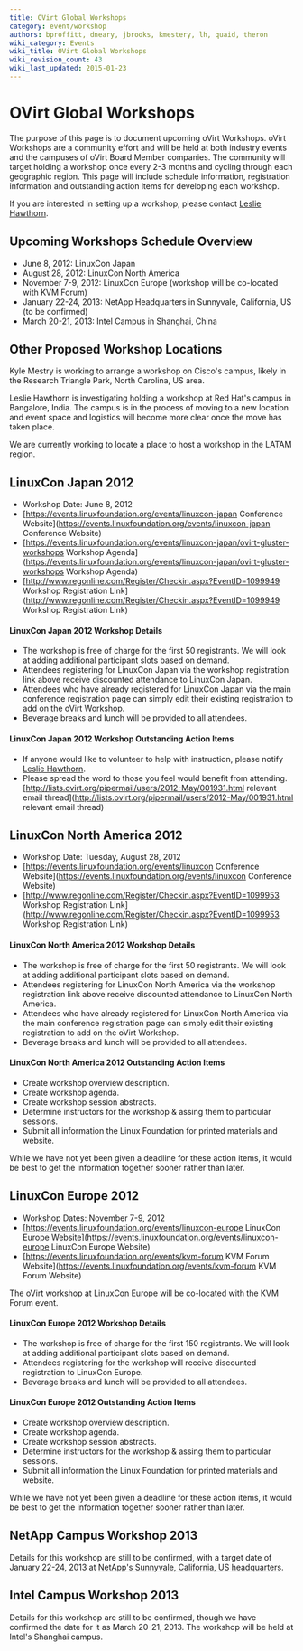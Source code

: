 ```yaml
---
title: OVirt Global Workshops
category: event/workshop
authors: bproffitt, dneary, jbrooks, kmestery, lh, quaid, theron
wiki_category: Events
wiki_title: OVirt Global Workshops
wiki_revision_count: 43
wiki_last_updated: 2015-01-23
---
```


# OVirt Global Workshops

The purpose of this page is to document upcoming oVirt Workshops. oVirt Workshops are a community effort and will be held at both industry events and the campuses of oVirt Board Member companies. The community will target holding a workshop once every 2-3 months and cycling through each geographic region. This page will include schedule information, registration information and outstanding action items for developing each workshop.

If you are interested in setting up a workshop, please contact [Leslie Hawthorn](User:Lh).

## Upcoming Workshops Schedule Overview

*   June 8, 2012: LinuxCon Japan
*   August 28, 2012: LinuxCon North America
*   November 7-9, 2012: LinuxCon Europe (workshop will be co-located with KVM Forum)
*   January 22-24, 2013: NetApp Headquarters in Sunnyvale, California, US (to be confirmed)
*   March 20-21, 2013: Intel Campus in Shanghai, China

## Other Proposed Workshop Locations

Kyle Mestry is working to arrange a workshop on Cisco's campus, likely in the Research Triangle Park, North Carolina, US area.

Leslie Hawthorn is investigating holding a workshop at Red Hat's campus in Bangalore, India. The campus is in the process of moving to a new location and event space and logistics will become more clear once the move has taken place.

We are currently working to locate a place to host a workshop in the LATAM region.

## LinuxCon Japan 2012

*   Workshop Date: June 8, 2012
*   [https://events.linuxfoundation.org/events/linuxcon-japan Conference Website](https://events.linuxfoundation.org/events/linuxcon-japan Conference Website)
*   [https://events.linuxfoundation.org/events/linuxcon-japan/ovirt-gluster-workshops Workshop Agenda](https://events.linuxfoundation.org/events/linuxcon-japan/ovirt-gluster-workshops Workshop Agenda)
*   [http://www.regonline.com/Register/Checkin.aspx?EventID=1099949 Workshop Registration Link](http://www.regonline.com/Register/Checkin.aspx?EventID=1099949 Workshop Registration Link)

#### LinuxCon Japan 2012 Workshop Details

*   The workshop is free of charge for the first 50 registrants. We will look at adding additional participant slots based on demand.
*   Attendees registering for LinuxCon Japan via the workshop registration link above receive discounted attendance to LinuxCon Japan.
*   Attendees who have already registered for LinuxCon Japan via the main conference registration page can simply edit their existing registration to add on the oVirt Workshop.
*   Beverage breaks and lunch will be provided to all attendees.

#### LinuxCon Japan 2012 Workshop Outstanding Action Items

*   If anyone would like to volunteer to help with instruction, please notify [Leslie Hawthorn](User:Lh).
*   Please spread the word to those you feel would benefit from attending. [http://lists.ovirt.org/pipermail/users/2012-May/001931.html relevant email thread](http://lists.ovirt.org/pipermail/users/2012-May/001931.html relevant email thread)

## LinuxCon North America 2012

*   Workshop Date: Tuesday, August 28, 2012
*   [https://events.linuxfoundation.org/events/linuxcon Conference Website](https://events.linuxfoundation.org/events/linuxcon Conference Website)
*   [http://www.regonline.com/Register/Checkin.aspx?EventID=1099953 Workshop Registration Link](http://www.regonline.com/Register/Checkin.aspx?EventID=1099953 Workshop Registration Link)

#### LinuxCon North America 2012 Workshop Details

*   The workshop is free of charge for the first 50 registrants. We will look at adding additional participant slots based on demand.
*   Attendees registering for LinuxCon North America via the workshop registration link above receive discounted attendance to LinuxCon North America.
*   Attendees who have already registered for LinuxCon North America via the main conference registration page can simply edit their existing registration to add on the oVirt Workshop.
*   Beverage breaks and lunch will be provided to all attendees.

#### LinuxCon North America 2012 Outstanding Action Items

*   Create workshop overview description.
*   Create workshop agenda.
*   Create workshop session abstracts.
*   Determine instructors for the workshop & assing them to particular sessions.
*   Submit all information the Linux Foundation for printed materials and website.

While we have not yet been given a deadline for these action items, it would be best to get the information together sooner rather than later.

## LinuxCon Europe 2012

*   Workshop Dates: November 7-9, 2012
*   [https://events.linuxfoundation.org/events/linuxcon-europe LinuxCon Europe Website](https://events.linuxfoundation.org/events/linuxcon-europe LinuxCon Europe Website)
*   [https://events.linuxfoundation.org/events/kvm-forum KVM Forum Website](https://events.linuxfoundation.org/events/kvm-forum KVM Forum Website)

The oVirt workshop at LinuxCon Europe will be co-located with the KVM Forum event.

#### LinuxCon Europe 2012 Workshop Details

*   The workshop is free of charge for the first 150 registrants. We will look at adding additional participant slots based on demand.
*   Attendees registering for the workshop will receive discounted registration to LinuxCon Europe.
*   Beverage breaks and lunch will be provided to all attendees.

#### LinuxCon Europe 2012 Outstanding Action Items

*   Create workshop overview description.
*   Create workshop agenda.
*   Create workshop session abstracts.
*   Determine instructors for the workshop & assing them to particular sessions.
*   Submit all information the Linux Foundation for printed materials and website.

While we have not yet been given a deadline for these action items, it would be best to get the information together sooner rather than later.

## NetApp Campus Workshop 2013

Details for this workshop are still to be confirmed, with a target date of January 22-24, 2013 at [NetApp's Sunnyvale, California, US headquarters](http://maps.google.com/maps/place?cid=7052473688898245753&q=netapp+headquarters+sunnyvale&hl=en&t=h&cd=1&cad=src:ppiwlink&ei=PLyqT72BNsf9kAXkxpzeBA&sig2=DivLR8aVzWexkjnlAxpuGw&dtab=2).

## Intel Campus Workshop 2013

Details for this workshop are still to be confirmed, though we have confirmed the date for it as March 20-21, 2013. The workshop will be held at Intel's Shanghai campus.
